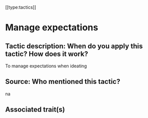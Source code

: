 [[type:tactics]]

# Manage expectations

## Tactic description: When do you apply this tactic? How does it work?

To manage expectations when ideating

## Source: Who mentioned this tactic?

na

## Associated trait(s)
   


## 
   


##